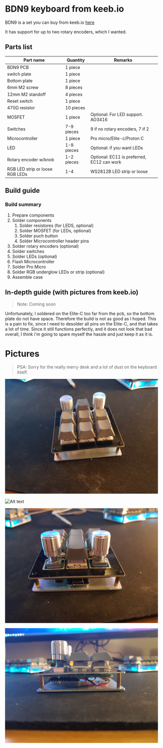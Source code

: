 # BDN9 keyboard from keeb.io

BDN9 is a set you can buy from keeb.io [here](https://keeb.io/collections/frontpage/products/bdn9-3x3-9-key-macropad-rotary-encoder-support?variant=15959960944734)

It has support for up to two rotary encoders, which I wanted.

## Parts list

| Part name | Quantity | Remarks |
|--------|---------|----------- |
| BDN9 PCB | 1 piece ||
| switch plate | 1 piece ||
| Bottom plate | 1 piece ||
| 6mm M2 screw | 8 pieces ||
| 12mm M2 standoff | 4 pieces ||
| Reset switch | 1 piece ||
| 470Ω resistor | 10 pieces ||
| MOSFET | 1 piece |Optional: For LED support. AO3416 |
| Switches | 7-9 pieces |9 if no rotary encoders, 7 if 2|
| Microcontroller | 1 piece |Pro micro/Elite-c/Proton C|
| LED | 1-9 pieces |Optional: if you want LEDs|
| Rotary encoder w/knob | 1-2 pieces | Optional: EC11 is preferred, EC12 can work |
| RGB LED strip or loose RGB LEDs | 1-4 | WS2812B LED strip or loose |

## Build guide

### Build summary

1. Prepare components
2. Solder components 
   1. Solder resistores (for LEDS, optional)
   2. Solder MOSFET (for LEDs, optional)
   3. Solder puch button
   4. Solder Microcontroller header pins
3. Solder rotary encoders (optional)
4. Solder switches
5. Solder LEDs (optional)
6. Flash Microcontroller
7. Solder Pro Micro
8. Solder RGB underglow LEDs or strip (optional)
9. Assemble case

## In-depth guide (with pictures from keeb.io)

> Note:
> Coming soon

Unfortunately, I soldered on the Elite-C too far from the pcb, so the bottom plate do not have space. Therefore the build is not as good as I hoped. This is a pain to fix, since I need to desolder all pins on the Elite-C, and that takes a lot of time. Since it still functions perfectly, and it does not look that bad overall, I think i'm going to spare myself the hassle and just keep it as it is.

# Pictures

> PSA:
> Sorry for the really merry desk and a lot of dust on the keyboard itself.

![Alt text](../../Pictures/BDN9_top_view.jpg?raw=true "BDN9 top view")

![Alt text](../../Pictures/BDN9_underglow.jpg?raw=true "BDN9 with underglow lights")

![Alt text](../../Pictures/BDN9_knobs.jpg?raw=true "BDN9 back view with rotary encoders")

![Alt text](../../Pictures/BDN9_warped_plate.jpg?raw=true "BDN9 bottom-view. You can clearly see the warped plates and pushed up switches")
